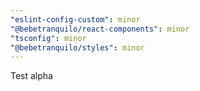 ```yaml
---
"eslint-config-custom": minor
"@bebetranquilo/react-components": minor
"tsconfig": minor
"@bebetranquilo/styles": minor
---
```


Test alpha
